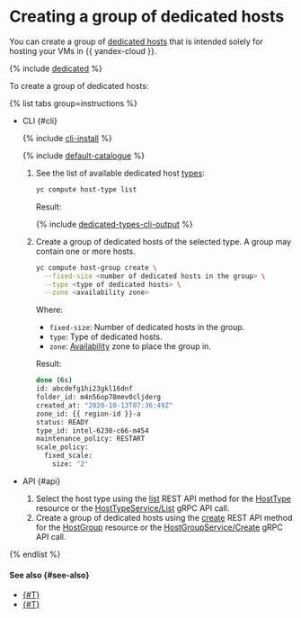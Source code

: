 # Creating a group of dedicated hosts

You can create a group of [dedicated hosts](../../concepts/dedicated-host.md) that is intended solely for hosting your VMs in {{ yandex-cloud }}.

{% include [dedicated](../../../_includes/compute/dedicated-quota.md) %}

To create a group of dedicated hosts:

{% list tabs group=instructions %}

- CLI {#cli}

   {% include [cli-install](../../../_includes/cli-install.md) %}

   {% include [default-catalogue](../../../_includes/default-catalogue.md) %}

   1. See the list of available dedicated host [types](../../concepts/dedicated-host.md#host-types):

      ```bash
      yc compute host-type list
      ```

      Result:

      {% include [dedicated-types-cli-output](../../../_includes/compute/dedicated-types-cli-output.md) %}

   1. Create a group of dedicated hosts of the selected type. A group may contain one or more hosts.

      ```bash
      yc compute host-group create \
        --fixed-size <number of dedicated hosts in the group> \
        --type <type of dedicated hosts> \
        --zone <availability zone>
      ```

      Where:

      * `fixed-size`: Number of dedicated hosts in the group.
      * `type`: Type of dedicated hosts.
      * `zone`: [Availability](../../../overview/concepts/geo-scope.md) zone to place the group in.

      Result:

      ```bash
      done (6s)
      id: abcdefg1hi23gkl16dnf
      folder_id: m4n56op78mev0cljderg
      created_at: "2020-10-13T07:36:49Z"
      zone_id: {{ region-id }}-a
      status: READY
      type_id: intel-6230-c66-m454
      maintenance_policy: RESTART
      scale_policy:
        fixed_scale:
          size: "2"
      ```

- API {#api}

   1. Select the host type using the [list](../../api-ref/HostType/list.md) REST API method for the [HostType](../../api-ref/HostType/index.md) resource or the [HostTypeService/List](../../api-ref/grpc/host_type_service.md#List) gRPC API call.
   1. Create a group of dedicated hosts using the [create](../../api-ref/HostGroup/create.md) REST API method for the [HostGroup](../../api-ref/HostGroup/index.md) resource or the [HostGroupService/Create](../../api-ref/grpc/host_group_service.md#Create) gRPC API call.

{% endlist %}

#### See also {#see-also}

* [{#T}](running-host-group-vms.md)
* [{#T}](running-host-vms.md)